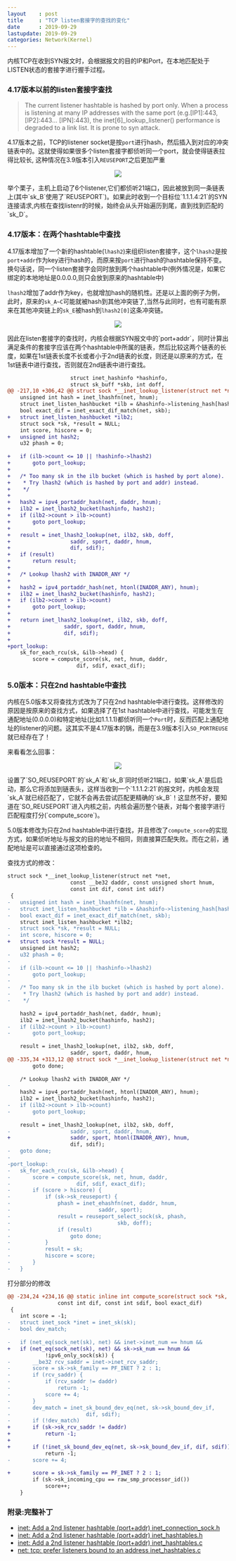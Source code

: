 ```yaml
---
layout    : post
title     : "TCP listen套接字的查找的变化"
date      : 2019-09-29
lastupdate: 2019-09-29
categories: Network(Kernel)
---
```

内核TCP在收到SYN报文时，会根据报文的目的IP和Port，在本地匹配处于LISTEN状态的套接字进行握手过程。

### 4.17版本以前的listen套接字查找

> The current listener hashtable is hashed by port only. When a process is listening at many IP addresses with the same port (e.g.[IP1]:443, [IP2]:443... [IPN]:443), the inet[6]_lookup_listener() performance is degraded to a link list.  It is prone to syn attack.

4.17版本之前，TCP的listener socket是按`port`进行hash，然后插入到对应的冲突链表中的。这就使得如果很多个listen套接字都侦听同一个port，就会使得链表拉得比较长, 这种情况在3.9版本引入`REUSEPORT`之后更加严重

<p align="center"><img src="https://s2.ax1x.com/2019/09/29/uGgart.png"></p>
举个栗子，主机上启动了6个listener,它们都侦听21端口，因此被放到同一条链表上(其中`sk_B`使用了`REUSEPORT`)。如果此时收到一个目标位`1.1.1.4:21`的SYN连接请求,内核在查找listenr的时候，始终会从头开始遍历到尾，直到找到匹配的`sk_D`。

### 4.17版本：在两个hashtable中查找

4.17版本增加了一个新的hashtable(`lhash2`)来组织listen套接字，这个`lhash2`是按`port+addr`作为key进行hash的，而原来按`port`进行hash的hashtable保持不变。换句话说，同一个listen套接字会同时放到两个hashtable中(例外情况是，如果它绑定的本地地址是0.0.0.0,则只会放到原来的hashtable中)

`lhash2`增加了addr作为key，也就增加hash的随机性。还是以上面的例子为例，此时，原来的`sk_A~C`可能就被hash到其他冲突链了,当然与此同时，也有可能有原来在其他冲突链上的`sk_E`被hash到`lhash2[0]`这条冲突链。

<p align="center"><img src="https://s2.ax1x.com/2019/09/29/uGgtxA.png"></p>
因此在listen套接字的查找时，内核会根据SYN报文中的`port+addr`，同时计算出满足条件的套接字应该在两个hashtable中所属的链表，然后比较这两个链表的长度，如果在1st链表长度不长或者小于2nd链表的长度，则还是以原来的方式，在1st链表中进行查找，否则就在2nd链表中进行查找。

```diff
 				    struct inet_hashinfo *hashinfo,
 				    struct sk_buff *skb, int doff,
@@ -217,10 +306,42 @@ struct sock *__inet_lookup_listener(struct net *net,
 	unsigned int hash = inet_lhashfn(net, hnum);
 	struct inet_listen_hashbucket *ilb = &hashinfo->listening_hash[hash];
 	bool exact_dif = inet_exact_dif_match(net, skb);
+	struct inet_listen_hashbucket *ilb2;
 	struct sock *sk, *result = NULL;
 	int score, hiscore = 0;
+	unsigned int hash2;
 	u32 phash = 0;
 
+	if (ilb->count <= 10 || !hashinfo->lhash2)
+		goto port_lookup;
+
+	/* Too many sk in the ilb bucket (which is hashed by port alone).
+	 * Try lhash2 (which is hashed by port and addr) instead.
+	 */
+
+	hash2 = ipv4_portaddr_hash(net, daddr, hnum);
+	ilb2 = inet_lhash2_bucket(hashinfo, hash2);
+	if (ilb2->count > ilb->count)
+		goto port_lookup;
+
+	result = inet_lhash2_lookup(net, ilb2, skb, doff,
+				    saddr, sport, daddr, hnum,
+				    dif, sdif);
+	if (result)
+		return result;
+
+	/* Lookup lhash2 with INADDR_ANY */
+
+	hash2 = ipv4_portaddr_hash(net, htonl(INADDR_ANY), hnum);
+	ilb2 = inet_lhash2_bucket(hashinfo, hash2);
+	if (ilb2->count > ilb->count)
+		goto port_lookup;
+
+	return inet_lhash2_lookup(net, ilb2, skb, doff,
+				  saddr, sport, daddr, hnum,
+				  dif, sdif);
+
+port_lookup:
 	sk_for_each_rcu(sk, &ilb->head) {
 		score = compute_score(sk, net, hnum, daddr,
 				      dif, sdif, exact_dif);
```

### 5.0版本：只在2nd hashtable中查找

内核在5.0版本又将查找方式改为了只在2nd hashtable中进行查找。这样修改的原因是按原来的查找方式，如果选择了在1st hashtable中进行查找，可能发生在通配地址(0.0.0.0)和特定地址(比如1.1.1.1)都侦听同一个`Port`时，反而匹配上通配地址的listener的问题。这其实不是4.17版本的锅，而是在3.9版本引入`SO_PORTREUSE`就已经存在了！

来看看怎么回事：


<p align="center"><img src="https://s2.ax1x.com/2019/09/29/uGgUKI.png"></p>
设置了`SO_REUSEPORT`的`sk_A`和`sk_B`同时侦听21端口，如果`sk_A`是后启动，那么它将添加到链表头，这样当收到一个`1.1.1.2:21`的报文时，内核会发现`sk_A`就已经匹配了，它就不会再去尝试匹配更精确的`sk_B`！这显然不好，要知道在`SO_REUSEPORT`进入内核之前，内核会遍历整个链表，对每个套接字进行匹配程度打分(`compute_score`)。

5.0版本修改为只在2nd hashtable中进行查找，并且修改了`compute_score`的实现方式，如果侦听地址与报文的目的地址不相同，则直接算匹配失败。而在之前，通配地址是可以直接通过这项检查的。

查找方式的修改：
```diff
struct sock *__inet_lookup_listener(struct net *net,
 				    const __be32 daddr, const unsigned short hnum,
 				    const int dif, const int sdif)
 {
-	unsigned int hash = inet_lhashfn(net, hnum);
-	struct inet_listen_hashbucket *ilb = &hashinfo->listening_hash[hash];
-	bool exact_dif = inet_exact_dif_match(net, skb);
 	struct inet_listen_hashbucket *ilb2;
-	struct sock *sk, *result = NULL;
-	int score, hiscore = 0;
+	struct sock *result = NULL;
 	unsigned int hash2;
-	u32 phash = 0;
-
-	if (ilb->count <= 10 || !hashinfo->lhash2)
-		goto port_lookup;
-
-	/* Too many sk in the ilb bucket (which is hashed by port alone).
-	 * Try lhash2 (which is hashed by port and addr) instead.
-	 */
 
 	hash2 = ipv4_portaddr_hash(net, daddr, hnum);
 	ilb2 = inet_lhash2_bucket(hashinfo, hash2);
-	if (ilb2->count > ilb->count)
-		goto port_lookup;
 
 	result = inet_lhash2_lookup(net, ilb2, skb, doff,
 				    saddr, sport, daddr, hnum,
@@ -335,34 +313,12 @@ struct sock *__inet_lookup_listener(struct net *net,
 		goto done;
 
 	/* Lookup lhash2 with INADDR_ANY */
-
 	hash2 = ipv4_portaddr_hash(net, htonl(INADDR_ANY), hnum);
 	ilb2 = inet_lhash2_bucket(hashinfo, hash2);
-	if (ilb2->count > ilb->count)
-		goto port_lookup;
 
 	result = inet_lhash2_lookup(net, ilb2, skb, doff,
-				    saddr, sport, daddr, hnum,
+				    saddr, sport, htonl(INADDR_ANY), hnum,
 				    dif, sdif);
-	goto done;
-
-port_lookup:
-	sk_for_each_rcu(sk, &ilb->head) {
-		score = compute_score(sk, net, hnum, daddr,
-				      dif, sdif, exact_dif);
-		if (score > hiscore) {
-			if (sk->sk_reuseport) {
-				phash = inet_ehashfn(net, daddr, hnum,
-						     saddr, sport);
-				result = reuseport_select_sock(sk, phash,
-							       skb, doff);
-				if (result)
-					goto done;
-			}
-			result = sk;
-			hiscore = score;
-		}
-	}
```


打分部分的修改
```diff
@@ -234,24 +234,16 @@ static inline int compute_score(struct sock *sk, struct net *net,
 				const int dif, const int sdif, bool exact_dif)
 {
 	int score = -1;
-	struct inet_sock *inet = inet_sk(sk);
-	bool dev_match;
 
-	if (net_eq(sock_net(sk), net) && inet->inet_num == hnum &&
+	if (net_eq(sock_net(sk), net) && sk->sk_num == hnum &&
 			!ipv6_only_sock(sk)) {
-		__be32 rcv_saddr = inet->inet_rcv_saddr;
-		score = sk->sk_family == PF_INET ? 2 : 1;
-		if (rcv_saddr) {
-			if (rcv_saddr != daddr)
-				return -1;
-			score += 4;
-		}
-		dev_match = inet_sk_bound_dev_eq(net, sk->sk_bound_dev_if,
-						 dif, sdif);
-		if (!dev_match)
+		if (sk->sk_rcv_saddr != daddr)
+			return -1;
+
+		if (!inet_sk_bound_dev_eq(net, sk->sk_bound_dev_if, dif, sdif))
 			return -1;
-		score += 4;
 
+		score = sk->sk_family == PF_INET ? 2 : 1;
 		if (sk->sk_incoming_cpu == raw_smp_processor_id())
 			score++;
 	}
```


### 附录:完整补丁

- [inet: Add a 2nd listener hashtable (port+addr) inet_connection_sock.h](https://git.kernel.org/pub/scm/linux/kernel/git/stable/linux.git/commit/include/net/inet_connection_sock.h?id=61b7c691c7317529375f90f0a81a331990b1ec1b)
- [inet: Add a 2nd listener hashtable (port+addr) inet_hashtables.h](https://git.kernel.org/pub/scm/linux/kernel/git/stable/linux.git/commit/include/net/inet_hashtables.h?id=61b7c691c7317529375f90f0a81a331990b1ec1b)
- [inet: Add a 2nd listener hashtable (port+addr) inet_hashtables.c](https://git.kernel.org/pub/scm/linux/kernel/git/stable/linux.git/commit/net/ipv4/inet_hashtables.c?id=61b7c691c7317529375f90f0a81a331990b1ec1b)
- [net: tcp: prefer listeners bound to an address inet_hashtables.c](https://git.kernel.org/pub/scm/linux/kernel/git/stable/linux.git/commit/net/ipv4/inet_hashtables.c?id=d9fbc7f6431fc0e5c0ddedf72206d7c5175c5c9a)
